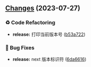 ## [Changes](https://github.com/chnliquan/eljs/compare/v0.15.2-beta.0...v0.16.0) (2023-07-27)


### ♻ Code Refactoring

* **release:** 打印当前版本号 ([b53a722](https://github.com/chnliquan/eljs/commit/b53a722dd4ca3165351a0f121332141486b94df7))


### 🐛 Bug Fixes

* **release:** next 版本标识符 ([6da6616](https://github.com/chnliquan/eljs/commit/6da6616bd9d353f93574046ff60a420d8ca9fb7b))



